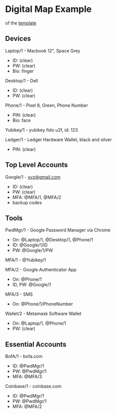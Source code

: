 # Digital Map Example
of the [template](./digital-map-template.md)

## Devices

Laptop/1 - Macbook 12", Space Grey
* ID: (clear)
* PW: (clear)
* Bio: finger 

Desktop/1 - Dell
* ID: (clear)
* PW: (clear)

Phone/1 - Pixel 8, Green, Phone Number
* PIN: (clear)
* Bio: face

Yubikey/1 - yubikey fido u2f, id: 123

Ledger/1 - Ledger Hardware Wallet, black and silver
* PIN: (clear)

## Top Level Accounts

Google/1 - xyz@gmail.com
* ID: (clear)
* PW: (clear)
* MFA: @MFA/1, @MFA/2
* backup codes

## Tools

PwdMgr/1 - Google Password Manager via Chrome
* On: @Laptop/1, @Desktop/1, @Phone/1
* ID: @Google/1/ID
* PW: @Google/1/PW

MFA/1 - @Yubikey/1

MFA/2 - Google Authenticator App
* On: @Phone/1
* ID, PW: @Google/1

MFA/3 - SMS 
* On: @Phone/1/PhoneNumber

Wallet/2 - Metamask Software Wallet
* On: @Laptop/1, @Phone/1
* PW: (clear)


## Essential Accounts

BofA/1 - bofa.com
* ID: @PwdMgr/1
* PW: @PwdMgr/1
* MFA: @MFA/3

Coinbase/1 - coinbase.com
* ID: @PwdMgr/1
* PW: @PwdMgr/1
* MFA: @MFA/2